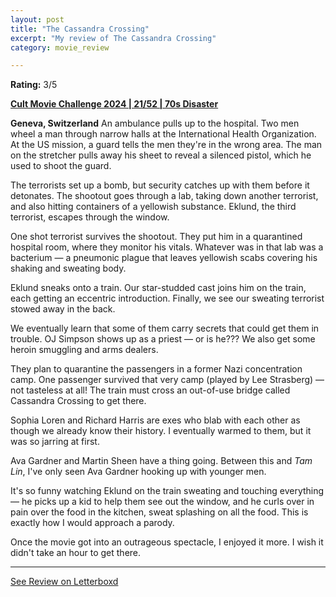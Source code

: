 ```yaml
---
layout: post
title: "The Cassandra Crossing"
excerpt: "My review of The Cassandra Crossing"
category: movie_review

---
```


**Rating:** 3/5

<b><a href="https://boxd.it/rIGbC/detail">Cult Movie Challenge 2024 | 21/52 | 70s Disaster</a></b>

<b>Geneva, Switzerland</b>
An ambulance pulls up to the hospital. Two men wheel a man through narrow halls at the International Health Organization. At the US mission, a guard tells the men they're in the wrong area. The man on the stretcher pulls away his sheet to reveal a silenced pistol, which he used to shoot the guard.

The terrorists set up a bomb, but security catches up with them before it detonates. The shootout goes through a lab, taking down another terrorist, and also hitting containers of a yellowish substance. Eklund, the third terrorist, escapes through the window.

One shot terrorist survives the shootout. They put him in a quarantined hospital room, where they monitor his vitals. Whatever was in that lab was a bacterium — a pneumonic plague that leaves yellowish scabs covering his shaking and sweating body.

Eklund sneaks onto a train. Our star-studded cast joins him on the train, each getting an eccentric introduction. Finally, we see our sweating terrorist stowed away in the back.

We eventually learn that some of them carry secrets that could get them in trouble. OJ Simpson shows up as a priest — or is he??? We also get some heroin smuggling and arms dealers.

They plan to quarantine the passengers in a former Nazi concentration camp. One passenger survived that very camp (played by Lee Strasberg) — not tasteless at all! The train must cross an out-of-use bridge called Cassandra Crossing to get there.

Sophia Loren and Richard Harris are exes who blab with each other as though we already know their history. I eventually warmed to them, but it was so jarring at first.

Ava Gardner and Martin Sheen have a thing going. Between this and <i>Tam Lin</i>, I've only seen Ava Gardner hooking up with younger men.

It's so funny watching Eklund on the train sweating and touching everything — he picks up a kid to help them see out the window, and he curls over in pain over the food in the kitchen, sweat splashing on all the food. This is exactly how I would approach a parody.

Once the movie got into an outrageous spectacle, I enjoyed it more. I wish it didn't take an hour to get there.

<hr>

[See Review on Letterboxd](https://boxd.it/6wgxn1)

